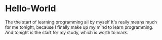 # Hello-World
The the start of learning programming all by myself
It's really means much for me tonight, because I finally make up my mind to learn programming.
And tonight is the start for my study, which is worth to mark.
